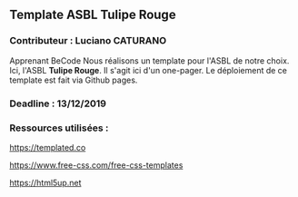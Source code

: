 ## Template ASBL Tulipe Rouge
### Contributeur : Luciano CATURANO 
Apprenant BeCode
Nous réalisons un template pour l'ASBL de notre choix. Ici, l'ASBL **Tulipe Rouge**. Il s'agit ici d'un one-pager.
Le déploiement de ce template est fait via Github pages.
### Deadline : 13/12/2019
### Ressources utilisées :
https://templated.co

https://www.free-css.com/free-css-templates

https://html5up.net

